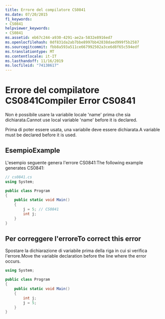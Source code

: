 ```yaml
---
title: Errore del compilatore CS0841
ms.date: 07/20/2015
f1_keywords:
- CS0841
helpviewer_keywords:
- CS0841
ms.assetid: eb67c244-a930-4291-ae2a-5832e8916ed7
ms.openlocfilehash: 0df831da2ab7bbe8997bb42838daed999f5b2587
ms.sourcegitcommit: fbb8a593a511ce667992502a3ce6d8f65c594edf
ms.translationtype: MT
ms.contentlocale: it-IT
ms.lasthandoff: 11/16/2019
ms.locfileid: "74138617"
---
```

# <a name="compiler-error-cs0841"></a><span data-ttu-id="aceeb-102">Errore del compilatore CS0841</span><span class="sxs-lookup"><span data-stu-id="aceeb-102">Compiler Error CS0841</span></span>

<span data-ttu-id="aceeb-103">Non è possibile usare la variabile locale 'name' prima che sia dichiarata.</span><span class="sxs-lookup"><span data-stu-id="aceeb-103">Cannot use local variable 'name' before it is declared.</span></span>

<span data-ttu-id="aceeb-104">Prima di poter essere usata, una variabile deve essere dichiarata.</span><span class="sxs-lookup"><span data-stu-id="aceeb-104">A variable must be declared before it is used.</span></span>

## <a name="example"></a><span data-ttu-id="aceeb-105">Esempio</span><span class="sxs-lookup"><span data-stu-id="aceeb-105">Example</span></span>

<span data-ttu-id="aceeb-106">L'esempio seguente genera l'errore CS0841:</span><span class="sxs-lookup"><span data-stu-id="aceeb-106">The following example generates CS0841:</span></span>

```csharp
// cs0841.cs
using System;

public class Program
{
    public static void Main()
    {
        j = 5; // CS0841
        int j;
    }
}
```

## <a name="to-correct-this-error"></a><span data-ttu-id="aceeb-107">Per correggere l'errore</span><span class="sxs-lookup"><span data-stu-id="aceeb-107">To correct this error</span></span>

<span data-ttu-id="aceeb-108">Spostare la dichiarazione di variabile prima della riga in cui si verifica l'errore.</span><span class="sxs-lookup"><span data-stu-id="aceeb-108">Move the variable declaration before the line where the error occurs.</span></span>

```csharp
using System;  

public class Program
{
    public static void Main()
    {
        int j;
        j = 5;
    }
}
```
